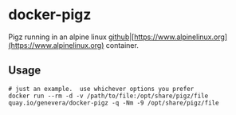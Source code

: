 # docker-pigz

Pigz running in an alpine linux [github](https://github.com/alpinelinux)|[https://www.alpinelinux.org](https://www.alpinelinux.org) container.

## Usage

```
# just an example.  use whichever options you prefer
docker run --rm -d -v /path/to/file:/opt/share/pigz/file quay.io/genevera/docker-pigz -q -Nm -9 /opt/share/pigz/file
```
